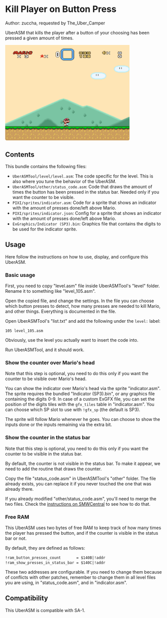 # Kill Player on Button Press

Author: zuccha, requested by The_Uber_Camper

UberASM that kills the player after a button of your choosing has been pressed a
given amount of times.

<img src="./docs/assets/images/kill_1.gif" width="400px" />

## Contents

This bundle contains the following files:

- `UberASMTool/level/level.asm`: The code specific for the level. This is also
  where you tune the behavior of the UberASM.
- `UberASMTool/other/status_code.asm`: Code that draws the amount of times the
  button has been pressed in the status bar. Needed only if you want the counter
  to be visible.
- `PIXI/sprites/indicator.asm`: Code for a sprite that shows an indicator with
  the amount of presses done/left above Mario.
- `PIXI/sprites/indicator.json`: Config for a sprite that shows an indicator
  with the amount of presses done/left above Mario.
- `ExGraphics/Indicator (SP3).bin`: Graphics file that contains the digits to be
  used for the indicator sprite.

## Usage

Here follow the instructions on how to use, display, and configure this UberASM.

### Basic usage

First, you need to copy "level.asm" file inside UberASMTool's "level" folder.
Rename it to something like "level_105.asm".

Open the copied file, and change the settings. In the file you can choose which
button presses to detect, how many presses are needed to kill Mario, and other
things. Everything is documented in the file.

Open UberASMTool's "list.txt" and add the following under the `level:` label:

```uberasm
105 level_105.asm
```

Obviously, use the level you actually want to insert the code into.

Run UberASMTool, and it should work.

### Show the counter over Mario's head

Note that this step is optional, you need to do this only if you want the
counter to be visible over Mario's head.

You can show the indicator over Mario's head via the sprite "indicator.asm". The
sprite requires the bundled "Indicator (SP3).bin", or any graphics file
containing the digits 0-9. In case of a custom ExGFX file, you can set the
position of the digits tiles with the `gfx_tiles` table in "indicator.asm". You
can choose which SP slot to use with `!gfx_sp` (the default is SP3).

The sprite will follow Mario whenever he goes. You can choose to show the inputs
done or the inputs remaining via the extra bit.

### Show the counter in the status bar

Note that this step is optional, you need to do this only if you want the
counter to be visible in the status bar.

By default, the counter is not visible in the status bar. To make it appear, we
need to add the routine that draws the counter.

Copy the file "status_code.asm" in UberASMTool's "other" folder. The file
already exists, you can replace it if you never touched the one that was already
there.

If you already modified "other/status_code.asm", you'll need to merge the two
files. Check the
[instructions on SMWCentral](https://www.smwcentral.net/?p=faq&page=1515827-uberasm)
to see how to do that.

### Free RAM

This UberASM uses two bytes of free RAM to keep track of how many times the
player has pressed the button, and if the counter is visible in the status bar
or not.

By default, they are defined as follows:

```asar
!ram_button_presses_count       = $140B|!addr
!ram_show_presses_in_status_bar = $140C|!addr
```

These two addresses are configurable. If you need to change them because of
conflicts with other patches, remember to change them in all level files you are
using, in "status_code.asm", and in "indicator.asm".

## Compatibility

This UberASM is compatible with SA-1.
